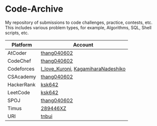 # Code-Archive
My repository of submissions to code challenges, practice, contests, etc. This includes various problem types, for example, Algorithms, SQL, Shell scripts, etc.

| Platform   | Account |
| ---------- | ---------------------------------------------------------- |
| AtCoder    | [thang040602](https://atcoder.jp/users/thang040602) |
| CodeChef   | [thang040602](https://www.codechef.com/users/thang040602) |
| Codeforces | [I_love_Kuroni](https://codeforces.com/profile/I_love_Kuroni), [KagamiharaNadeshiko](https://codeforces.com/profile/KagamiharaNadeshiko) |
| CSAcademy  | [thang040602](https://csacademy.com/user/thang040602) |
| HackerRank | [ksk642](https://www.hackerrank.com/ksk642) |
| LeetCode   | [ksk642](https://leetcode.com/ksk642/) |
| SPOJ       | [thang040602](https://www.spoj.com/users/thang040602/) |
| Timus      | [289446XZ](https://acm.timus.ru/author.aspx?id=289446) |
| URI        | [tnbui](https://www.urionlinejudge.com.br/judge/en/profile/490385) |
